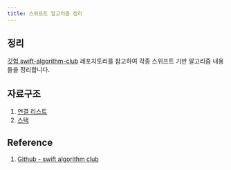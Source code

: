 ```yaml
---
title: 스위프트 알고리즘 정리
---
```


## 정리

[깃헙 swift-algorithm-club](https://github.com/kodecocodes/swift-algorithm-club) 레포지토리를 참고하여 각종 스위프트 기반 알고리즘 내용들을 정리합니다.

## 자료구조

1. [연결 리스트](./swift-algorithm-club/data-structure/list.md)
2. [스택](./swift-algorithm-club/data-structure/stack.md)

## Reference

1. [Github - swift algorithm club](https://github.com/kodecocodes/swift-algorithm-club)
